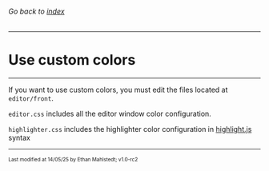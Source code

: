 ###### Go back to [index](../README.md)

---

# Use custom colors

---

If you want to use custom colors, you must edit the files located at `editor/front`.

`editor.css` includes all the editor window color configuration.

`highlighter.css` includes the highlighter color configuration in [highlight.js](https://highlightjs.org/) syntax

---

<p style="font-size: 10px">Last modified at 14/05/25 by Ethan Mahlstedt; v1.0-rc2 </p>